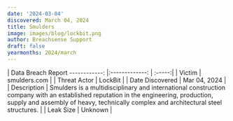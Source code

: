 ```yaml
---
date: '2024-03-04'
discovered: March 04, 2024
title: Smulders
image: images/blog/lockbit.png
author: Breachsense Support
draft: false
yearmonths: 2024/march
---
```



| Data Breach Report
------------:     |:-------------:    | :-----:|
| Victim      | smulders.com      | 
| Threat Actor      | LockBit      | 
| Date Discovered      | Mar 04, 2024      | 
| Description      | Smulders is a multidisciplinary and international construction company with an established reputation in the engineering, production, supply and assembly of heavy, technically complex and architectural steel structures.      | 
| Leak Size      | Unknown      | 

